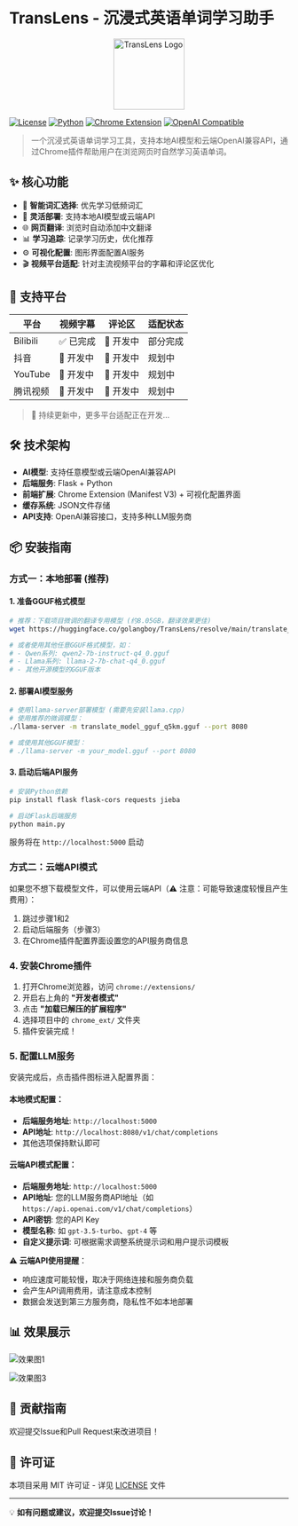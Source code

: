 # TransLens - 沉浸式英语单词学习助手

<p align="center">
  <img src="chrome_ext/icon128.png" alt="TransLens Logo" width="128" height="128">
</p>

[![License](https://img.shields.io/badge/license-MIT-blue.svg)](LICENSE)
[![Python](https://img.shields.io/badge/python-3.7+-green.svg)](https://python.org)
[![Chrome Extension](https://img.shields.io/badge/chrome-extension-orange.svg)](https://developer.chrome.com/docs/extensions/)
[![OpenAI Compatible](https://img.shields.io/badge/OpenAI-Compatible-green.svg)](https://platform.openai.com/docs/api-reference)

> 一个沉浸式英语单词学习工具，支持本地AI模型和云端OpenAI兼容API，通过Chrome插件帮助用户在浏览网页时自然学习英语单词。

## ✨ 核心功能

- 🤖 **智能词汇选择**: 优先学习低频词汇
- 🔧 **灵活部署**: 支持本地AI模型或云端API
- 🌐 **网页翻译**: 浏览时自动添加中文翻译
- 📊 **学习追踪**: 记录学习历史，优化推荐
- ⚙️ **可视化配置**: 图形界面配置AI服务
- 🎬 **视频平台适配**: 针对主流视频平台的字幕和评论区优化

## 🎯 支持平台

| 平台 | 视频字幕 | 评论区 | 适配状态 |
|------|----------|--------|----------|
| Bilibili | ✅ 已完成 | 🚧 开发中 | 部分完成 |
| 抖音 | 🚧 开发中 | 🚧 开发中 | 规划中 |
| YouTube | 🚧 开发中 | 🚧 开发中 | 规划中 |
| 腾讯视频 | 🚧 开发中 | 🚧 开发中 | 规划中 |

> 🔄 持续更新中，更多平台适配正在开发...

## 🛠️ 技术架构

- **AI模型**: 支持任意模型或云端OpenAI兼容API
- **后端服务**: Flask + Python
- **前端扩展**: Chrome Extension (Manifest V3) + 可视化配置界面
- **缓存系统**: JSON文件存储
- **API支持**: OpenAI兼容接口，支持多种LLM服务商

## 📦 安装指南

### 方式一：本地部署 (推荐)

#### 1. 准备GGUF格式模型

```bash
# 推荐：下载项目微调的翻译专用模型 (约8.05GB，翻译效果更佳)
wget https://huggingface.co/golangboy/TransLens/resolve/main/translate_model_gguf_q5km.gguf

# 或者使用其他任意GGUF格式模型，如：
# - Qwen系列: qwen2-7b-instruct-q4_0.gguf
# - Llama系列: llama-2-7b-chat-q4_0.gguf  
# - 其他开源模型的GGUF版本
```

#### 2. 部署AI模型服务

```bash
# 使用llama-server部署模型 (需要先安装llama.cpp)
# 使用推荐的微调模型：
./llama-server -m translate_model_gguf_q5km.gguf --port 8080

# 或使用其他GGUF模型：
# ./llama-server -m your_model.gguf --port 8080
```

#### 3. 启动后端API服务

```bash
# 安装Python依赖
pip install flask flask-cors requests jieba

# 启动Flask后端服务
python main.py
```
服务将在 `http://localhost:5000` 启动

### 方式二：云端API模式

如果您不想下载模型文件，可以使用云端API（⚠️ 注意：可能导致速度较慢且产生费用）：

1. 跳过步骤1和2
2. 启动后端服务（步骤3）
3. 在Chrome插件配置界面设置您的API服务商信息

### 4. 安装Chrome插件

1. 打开Chrome浏览器，访问 `chrome://extensions/`
2. 开启右上角的 **"开发者模式"**
3. 点击 **"加载已解压的扩展程序"**
4. 选择项目中的 `chrome_ext/` 文件夹
5. 插件安装完成！

### 5. 配置LLM服务

安装完成后，点击插件图标进入配置界面：

#### 本地模式配置：
- **后端服务地址**: `http://localhost:5000`
- **API地址**: `http://localhost:8080/v1/chat/completions`
- 其他选项保持默认即可

#### 云端API模式配置：
- **后端服务地址**: `http://localhost:5000`
- **API地址**: 您的LLM服务商API地址（如 `https://api.openai.com/v1/chat/completions`）
- **API密钥**: 您的API Key
- **模型名称**: 如 `gpt-3.5-turbo`、`gpt-4` 等
- **自定义提示词**: 可根据需求调整系统提示词和用户提示词模板

⚠️ **云端API使用提醒**：
- 响应速度可能较慢，取决于网络连接和服务商负载
- 会产生API调用费用，请注意成本控制
- 数据会发送到第三方服务商，隐私性不如本地部署


## 📊 效果展示

![效果图1](figures/1.png)


![效果图3](figures/setting_page.png)

## 🤝 贡献指南

欢迎提交Issue和Pull Request来改进项目！

## 📄 许可证

本项目采用 MIT 许可证 - 详见 [LICENSE](LICENSE) 文件

---

💡 **如有问题或建议，欢迎提交Issue讨论！**
